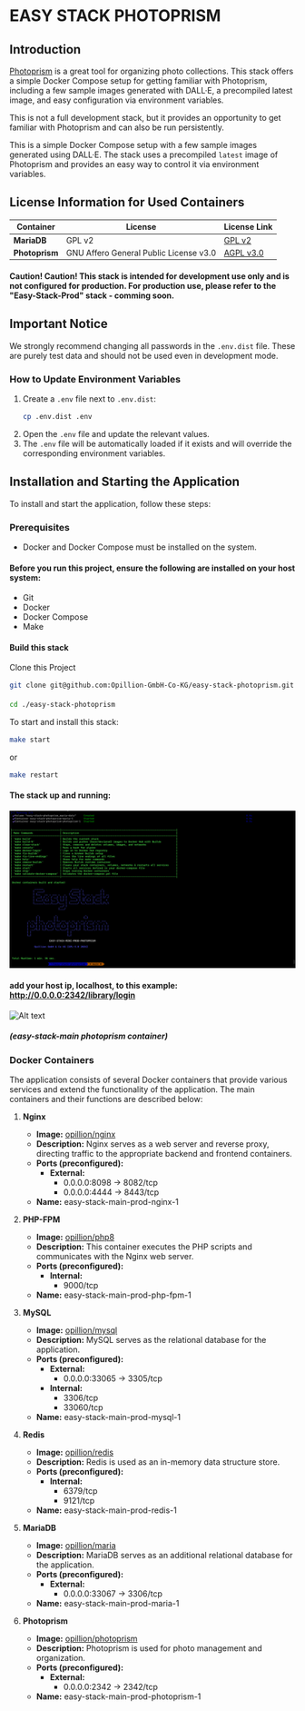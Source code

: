 # EASY STACK PHOTOPRISM

## Introduction
[Photoprism](https://github.com/photoprism/photoprism) is a great tool for organizing photo collections. This stack offers a simple Docker Compose setup for getting familiar with Photoprism, including a few sample images generated with DALL·E, a precompiled latest image, and easy configuration via environment variables.

This is not a full development stack, but it provides an opportunity to get familiar with Photoprism and can also be run persistently.

This is a simple Docker Compose setup with a few sample images generated using DALL·E. The stack uses a precompiled `latest` image of Photoprism and provides an easy way to control it via environment variables.

## License Information for Used Containers

| Container      | License                                  | License Link                                                     |
|----------------|------------------------------------------|------------------------------------------------------------------|
| **MariaDB**    | GPL v2                                   | [GPL v2](https://www.gnu.org/licenses/old-licenses/gpl-2.0.html) |
| **Photoprism** | GNU Affero General Public License v3.0   | [AGPL v3.0](https://github.com/photoprism/photoprism)            |


#### Caution! Caution! This stack is intended for development use only and is not configured for production. For production use, please refer to the "Easy-Stack-Prod" stack - comming soon.

## Important Notice

We strongly recommend changing all passwords in the `.env.dist` file. These are purely test data and should not be used even in development mode.

### How to Update Environment Variables

1. Create a `.env` file next to `.env.dist`:
   ```sh
   cp .env.dist .env
   ```
2. Open the `.env` file and update the relevant values.
3. The `.env` file will be automatically loaded if it exists and will override the corresponding environment variables.


## Installation and Starting the Application
To install and start the application, follow these steps:

### Prerequisites
- Docker and Docker Compose must be installed on the system.

#### Before you run this project, ensure the following are installed on your host system:

- Git
- Docker
- Docker Compose
- Make

#### Build this stack

Clone this Project

```sh
git clone git@github.com:Opillion-GmbH-Co-KG/easy-stack-photoprism.git

cd ./easy-stack-photoprism

 ```

To start and install this stack:

```sh
make start
 ```
or

```sh
make restart
```

#### The stack up and running:

![Alt text](.makefile/assets/stack.png?raw=true" "The stack")

#### add your host ip, localhost, to this example: http://0.0.0.0:2342/library/login
![Alt text](.makefile/assets/photoprism.png?raw=true" "Photoprism")
##### (easy-stack-main photoprism container)

### Docker Containers
The application consists of several Docker containers that provide various services and extend the functionality of the application. The main containers and their functions are described below:

1. **Nginx**
    - **Image:** [opillion/nginx](https://hub.docker.com/repository/docker/opillion/nginx)
    - **Description:** Nginx serves as a web server and reverse proxy, directing traffic to the appropriate backend and frontend containers.
    - **Ports (preconfigured):**
        - **External:**
            - 0.0.0.0:8098 -> 8082/tcp
            - 0.0.0.0:4444 -> 8443/tcp
    - **Name:** easy-stack-main-prod-nginx-1

2. **PHP-FPM**
    - **Image:** [opillion/php8](https://hub.docker.com/repository/docker/opillion/php8)
    - **Description:** This container executes the PHP scripts and communicates with the Nginx web server.
    - **Ports (preconfigured):**
        - **Internal:**
            - 9000/tcp
    - **Name:** easy-stack-main-prod-php-fpm-1

3. **MySQL**
    - **Image:** [opillion/mysql](https://hub.docker.com/repository/docker/opillion/mysql)
    - **Description:** MySQL serves as the relational database for the application.
    - **Ports (preconfigured):**
        - **External:**
            - 0.0.0.0:33065 -> 3305/tcp
        - **Internal:**
            - 3306/tcp
            - 33060/tcp
    - **Name:** easy-stack-main-prod-mysql-1

4. **Redis**
    - **Image:** [opillion/redis](https://hub.docker.com/repository/docker/opillion/redis)
    - **Description:** Redis is used as an in-memory data structure store.
    - **Ports (preconfigured):**
        - **Internal:**
            - 6379/tcp
            - 9121/tcp
    - **Name:** easy-stack-main-prod-redis-1

5. **MariaDB**
    - **Image:** [opillion/maria](https://hub.docker.com/repository/docker/opillion/maria)
    - **Description:** MariaDB serves as an additional relational database for the application.
    - **Ports (preconfigured):**
        - **External:**
            - 0.0.0.0:33067 -> 3306/tcp
    - **Name:** easy-stack-main-prod-maria-1

6. **Photoprism**
    - **Image:** [opillion/photoprism](https://hub.docker.com/repository/docker/opillion/photoprism)
    - **Description:** Photoprism is used for photo management and organization.
    - **Ports (preconfigured):**
        - **External:**
            - 0.0.0.0:2342 -> 2342/tcp
    - **Name:** easy-stack-main-prod-photoprism-1





